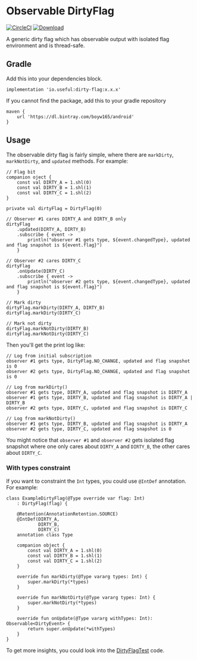 Observable DirtyFlag
===

[![CircleCI](https://circleci.com/gh/boyw165/android-observable-dirty-flag.svg?style=svg)](https://circleci.com/gh/boyw165/android-observable-dirty-flag)
[![Download](https://api.bintray.com/packages/boyw165/android/observable-dirty-flag/images/download.svg)](https://bintray.com/boyw165/android/observable-dirty-flag/_latestVersion)

A generic dirty flag which has observable output with isolated flag environment and is thread-safe.

Gradle
---

Add this into your dependencies block.

```
implementation 'io.useful:dirty-flag:x.x.x'
```

If you cannot find the package, add this to your gradle repository

```
maven {
    url 'https://dl.bintray.com/boyw165/android'
}
```

Usage
---

The observable dirty flag is fairly simple, where there are `markDirty`, `markNotDirty`, and `updated` methods. For example:

```
// Flag bit
companion oject {
    const val DIRTY_A = 1.shl(0)
    const val DIRTY_B = 1.shl(1)
    const val DIRTY_C = 1.shl(2)
}
```

```
private val dirtyFlag = DirtyFlag(0)

// Observer #1 cares DIRTY_A and DIRTY_B only
dirtyFlag
    .updated(DIRTY_A, DIRTY_B)
    .subscribe { event ->
        println("observer #1 gets type, ${event.changedType}, updated and flag snapshot is ${event.flag}")
    }

// Observer #2 cares DIRTY_C
dirtyFlag
    .onUpdate(DIRTY_C)
    .subscribe { event ->
        println("observer #2 gets type, ${event.changedType}, updated and flag snapshot is ${event.flag}")
    }

// Mark dirty
dirtyFlag.markDirty(DIRTY_A, DIRTY_B)
dirtyFlag.markDirty(DIRTY_C)

// Mark not dirty
dirtyFlag.markNotDirty(DIRTY_B)
dirtyFlag.markNotDirty(DIRTY_C)
```

Then you'll get the print log like:

```
// Log from initial subscription
observer #1 gets type, DirtyFlag.NO_CHANGE, updated and flag snapshot is 0
observer #2 gets type, DirtyFlag.NO_CHANGE, updated and flag snapshot is 0

// Log from markDirty()
observer #1 gets type, DIRTY_A, updated and flag snapshot is DIRTY_A
observer #1 gets type, DIRTY_B, updated and flag snapshot is DIRTY_A | DIRTY_B
observer #2 gets type, DIRTY_C, updated and flag snapshot is DIRTY_C

// Log from markNotDirty()
observer #1 gets type, DIRTY_B, updated and flag snapshot is DIRTY_A
observer #2 gets type, DIRTY_C, updated and flag snapshot is 0
```

You might notice that `observer #1` and `observer #2` gets isolated flag snapshot where one only cares about `DIRTY_A` and `DIRTY_B`, the other cares about `DIRTY_C`.

### With types constraint

If you want to constraint the `Int` types, you could use `@IntDef` annotation. For example:

```
class ExampleDirtyFlag(@Type override var flag: Int)
    : DirtyFlag(flag) {

    @Retention(AnnotationRetention.SOURCE)
    @IntDef(DIRTY_A,
            DIRTY_B,
            DIRTY_C)
    annotation class Type

    companion object {
        const val DIRTY_A = 1.shl(0)
        const val DIRTY_B = 1.shl(1)
        const val DIRTY_C = 1.shl(2)
    }

    override fun markDirty(@Type vararg types: Int) {
        super.markDirty(*types)
    }

    override fun markNotDirty(@Type vararg types: Int) {
        super.markNotDirty(*types)
    }

    override fun onUpdate(@Type vararg withTypes: Int): Observable<DirtyEvent> {
        return super.onUpdate(*withTypes)
    }
}
```

To get more insights, you could look into the [DirtyFlagTest](dirtyflag/src/test/java/io/useful/dirtyflag/DirtyFlagTest.kt) code.
